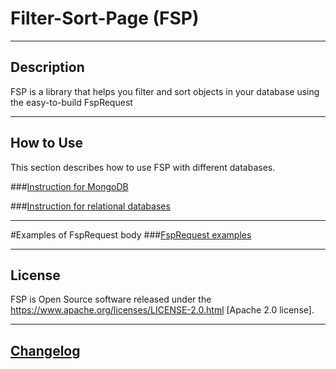# Filter-Sort-Page (FSP)

---
## Description
FSP is a library that helps you filter and sort objects in your database using the easy-to-build FspRequest

---
## How to Use

This section describes how to use FSP with different databases.

###[Instruction for MongoDB](mongodb_instruction.md)

###[Instruction for relational databases](relational_instruction.md)

---

#Examples of FspRequest body
###[FspRequest examples](example_operations.md)

---

## License
FSP is Open Source software released under the
https://www.apache.org/licenses/LICENSE-2.0.html [Apache 2.0 license].

---
## [Changelog](changelog.md)
